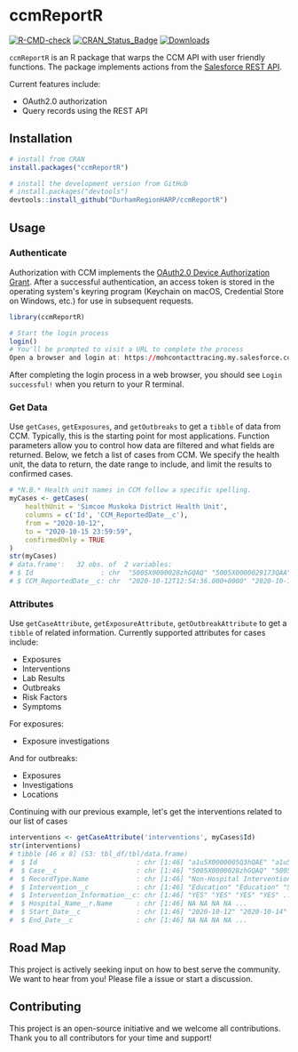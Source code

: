 # ccmReportR

<!-- badges: start -->
[![R-CMD-check](https://github.com/DurhamRegionHARP/ccmReportR/workflows/R-CMD-check/badge.svg)](https://github.com/DurhamRegionHARP/ccmReportR/actions)
[![CRAN_Status_Badge](https://www.r-pkg.org/badges/version/ccmReportR)](https://cran.r-project.org/package=ccmReportR)
[![Downloads](https://cranlogs.r-pkg.org/badges/grand-total/ccmReportR)](https://cran.r-project.org/package=ccmReportR)
<!-- badges: end -->

`ccmReportR` is an R package that warps the CCM API with user friendly functions. The package implements actions from the [Salesforce REST API](https://developer.salesforce.com/docs/atlas.en-us.api_rest.meta/api_rest/intro_what_is_rest_api.htm).

Current features include:
- OAuth2.0 authorization
- Query records using the REST API

## Installation
```r
# install from CRAN
install.packages("ccmReportR")

# install the development version from GitHub
# install.packages("devtools")
devtools::install_github("DurhamRegionHARP/ccmReportR")
```
## Usage
### Authenticate
Authorization with CCM implements the [OAuth2.0 Device Authorization Grant](https://oauth.net/2/device-flow/). After a successful authentication, an access token is stored in the operating system's keyring program (Keychain on macOS, Credential Store on Windows, etc.) for use in subsequent requests.
```r
library(ccmReportR)

# Start the login process
login()
# You'll be prompted to visit a URL to complete the process
Open a browser and login at: https://mohcontacttracing.my.salesforce.com/setup/connect?user_code=25XPR
```

After completing the login process in a web browser, you should see `Login successful!` when you return to your R terminal.

### Get Data
Use `getCases`, `getExposures`, and `getOutbreaks` to get a `tibble` of data from CCM. Typically, this is the starting point for most applications. Function parameters allow you to control how data are filtered and what fields are returned. Below, we fetch a list of cases from CCM. We specify the health unit, the data to return, the date range to include, and limit the results to confirmed cases.

```r
# *N.B.* Health unit names in CCM follow a specific spelling.
myCases <- getCases(
    healthUnit = 'Simcoe Muskoka District Health Unit',
    columns = c('Id', 'CCM_ReportedDate__c'),
    from = "2020-10-12",
    to = "2020-10-15 23:59:59",
    confirmedOnly = TRUE
)
str(myCases)
# data.frame':   32 obs. of  2 variables:
# $ Id                 : chr  "5005X0000028zhGQAQ" "5005X0000029173QAA" "5005X00000292dEQAQ" "5005X00000293QJQAY" ...
# $ CCM_ReportedDate__c: chr  "2020-10-12T12:54:36.000+0000" "2020-10-12T15:43:31.000+0000" "2020-10-12T16:00:00.000+0000" # "2020-10-12T19:18:11.000+0000" ...
```
### Attributes
Use `getCaseAttribute`, `getExposureAttribute`, `getOutbreakAttribute` to get a `tibble` of related information. Currently supported attributes for cases include:
- Exposures
- Interventions
- Lab Results
- Outbreaks
- Risk Factors
- Symptoms

For exposures:
- Exposure investigations

And for outbreaks:
- Exposures
- Investigations
- Locations

Continuing with our previous example, let's get the interventions related to our list of cases
```r
interventions <- getCaseAttribute('interventions', myCases$Id)
str(interventions)
# tibble [46 x 8] (S3: tbl_df/tbl/data.frame)
#  $ Id                         : chr [1:46] "a1u5X0000005Q3hQAE" "a1u5X0000005T7xQAE" "a1u5X0000005T87QAE" "a1u5X0000005T8CQAU" ...
#  $ Case__c                    : chr [1:46] "5005X0000028zhGQAQ" "5005X0000029173QAA" "5005X0000029173QAA" "5005X0000029173QAA" ...
#  $ RecordType.Name            : chr [1:46] "Non-Hospital Intervention" "Non-Hospital Intervention" "Non-Hospital Intervention" "Non-Hospital Intervention" ...
#  $ Intervention__c            : chr [1:46] "Education" "Education" "Self Monitoring by Client" "Self-Isolation at Private Residence" ...
#  $ Intervention_Information__c: chr [1:46] "YES" "YES" "YES" "YES" ...
#  $ Hospital_Name__r.Name      : chr [1:46] NA NA NA NA ...
#  $ Start_Date__c              : chr [1:46] "2020-10-12" "2020-10-14" "2020-10-14" "2020-10-14" ...
#  $ End_Date__c                : chr [1:46] NA NA NA NA ...
```

## Road Map
This project is actively seeking input on how to best serve the community. We want to hear from you! Please file a issue or start a discussion.

## Contributing
This project is an open-source initiative and we welcome all contributions. Thank you to all contributors for your time and support!
